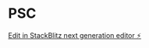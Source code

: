 # PSC

[Edit in StackBlitz next generation editor ⚡️](https://stackblitz.com/~/github.com/pmkhize000/PSC)